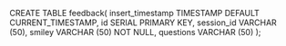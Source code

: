 CREATE TABLE feedback(
   insert_timestamp TIMESTAMP DEFAULT CURRENT_TIMESTAMP,
   id SERIAL PRIMARY KEY,
   session_id VARCHAR (50),
   smiley VARCHAR (50) NOT NULL,
   questions VARCHAR (50)
);